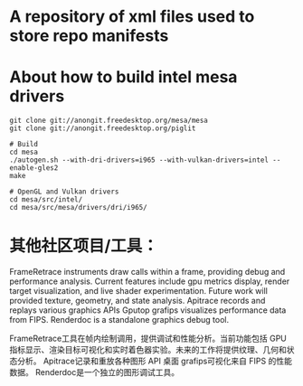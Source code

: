 # A repository of xml files used to store repo manifests

# About how to build intel mesa drivers
```shell
git clone git://anongit.freedesktop.org/mesa/mesa
git clone git://anongit.freedesktop.org/piglit

# Build
cd mesa
./autogen.sh --with-dri-drivers=i965 --with-vulkan-drivers=intel --enable-gles2
make

# OpenGL and Vulkan drivers
cd mesa/src/intel/
cd mesa/src/mesa/drivers/dri/i965/
```

# 其他社区项目/工具：
FrameRetrace instruments draw calls within a frame, providing debug and performance analysis. Current features include gpu metrics display, render target visualization, and live shader experimentation. Future work will provided texture, geometry, and state analysis.
Apitrace records and replays various graphics APIs
Gputop
grafips visualizes performance data from FIPS.
Renderdoc is a standalone graphics debug tool.

FrameRetrace工具在帧内绘制调用，提供调试和性能分析。当前功能包括 GPU 指标显示、渲染目标可视化和实时着色器实验。未来的工作将提供纹理、几何和状态分析。
Apitrace记录和重放各种图形 API
桌面
grafips可视化来自 FIPS 的性能数据。
Renderdoc是一个独立的图形调试工具。
